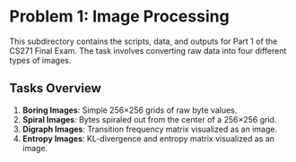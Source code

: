 # Problem 1: Image Processing

This subdirectory contains the scripts, data, and outputs for Part 1 of the CS271 Final Exam. The task involves converting raw data into four different types of images.

## Tasks Overview
1. **Boring Images**: Simple 256×256 grids of raw byte values.
2. **Spiral Images**: Bytes spiraled out from the center of a 256×256 grid.
3. **Digraph Images**: Transition frequency matrix visualized as an image.
4. **Entropy Images**: KL-divergence and entropy matrix visualized as an image.

